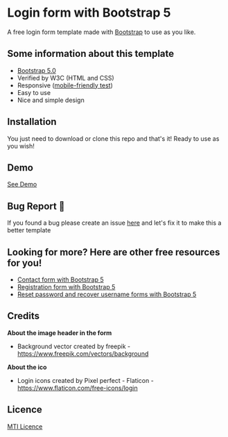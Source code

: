 # Login form with Bootstrap 5
A free login form template made with [Bootstrap](https://getbootstrap.com/) to use as you like.

Some information about this template
--------------------------------
- [Bootstrap 5.0](https://getbootstrap.com/docs/5.0/getting-started/introduction/)
- Verified by W3C (HTML and CSS)
- Responsive ([mobile-friendly test](https://search.google.com/test/mobile-friendly/result?id=66ZJoKcwTa5R-J67dkErRQ&url=https%3A%2F%2Fypetrilli.github.io%2Flogin-template-with-bootstrap-5%2F))
- Easy to use
- Nice and simple design

Installation
--------------------------------
You just need to download or clone this repo and that's it! Ready to use as you wish!

Demo
--------------------------------
[See Demo](https://ypetrilli.github.io/login-template-with-bootstrap-5/)

Bug Report :bug:
--------------------------------
If you found a bug please create an issue [here](https://github.com/ypetrilli/login-template-with-bootstrap-5/issues) and let's fix it to make this a better template

Looking for more? Here are other free resources for you!
--------------------------------
- [Contact form with Bootstrap 5](https://ypetrilli.github.io/contact-template-with-bootstrap-5/)
- [Registration form with Bootstrap 5](https://ypetrilli.github.io/registration-form-with-bootstrap-5/)
- [Reset password and recover username forms with Bootstrap 5](https://ypetrilli.github.io/reset-password-template-with-bootstrap-5/)

Credits
--------------------------------
**About the image header in the form**
 - Background vector created by freepik - https://www.freepik.com/vectors/background

**About the ico**
 - Login icons created by Pixel perfect - Flaticon - https://www.flaticon.com/free-icons/login

Licence
--------------------------------
[MTI Licence](http://opensource.org/licenses/MIT)
